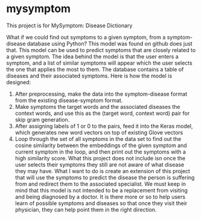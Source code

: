 # mysymptom
This project is for MySymptom: Disease Dictionary

What if we could find out symptoms to a given symptom, from a symptom-disease database using Python? This model was found on github does just that. This model can be used to predict symptoms that are closely related to a given symptom. The idea behind the model is that the user enters a symptom, and a list of similar symptoms will appear which the user selects the one that applies the most to them. The database contains a table of diseases and their associated symptoms. Here is how the model is designed:
1. After preprocessing, make the data into the symptom-disease format from the existing disease-symptom format.
2. Make symptoms the target words and the associated diseases the context words, and use this as the (target word, context word) pair for skip gram generation.
3. After assigning labels of 1 or 0 to the pairs, feed it into the Keras model, which generates new word vectors on top of existing Glove vectors
4. Loop through the set of all symptoms in the data set to find out the cosine similarity between the embeddings of the given symptom and current symptom in the loop, and then print out the symptoms with a high similarity score.
What this project does not include isn once the user selects their symptoms they still are not aware of what disease they may have. What I want to do is create an extension of this project that will use the symptoms to predict the disease the person is suffering from and redirect them to the associated specialist. We must keep in mind that this model is not intended to be a replacement from visiting and being diagnosed by a doctor. It is there more or so to help users learn of possible symptoms and diseases so that once they visit their physician, they can help point them in the right direction.
